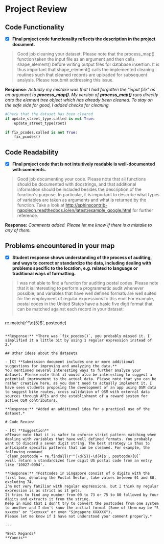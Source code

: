 
# Project Review

## Code Functionality

- [X] **Final project code functionality reflects the description in the project document.**  
>Good job cleaning your dataset. Please note that the process_map() function taken the input file as an argument and then calls shape_element() before writing output files for database insertion. It is thus important that shape_element() calls the implemented cleaning routines such that cleaned records are uploaded for subsequent analysis. Please resubmit addressing this issue.

**Response**: *Actually my mistake was that I had forgotten the "input file" as an argument to **process_map()**. My version of **process_map()** runs directly onto the element tree object which has already been cleaned. To stay on the safe side for good, I added checks for cleaning.*

```python
#Check that the dataset has been cleared
if update_street_type.called is not True:
    update_street_type(root)
            
if fix_pcodes.called is not True:
    fix_pcodes()
```

## Code Readability

- [X] **Final project code that is not intuitively readable is well-documented with comments.**  
>Good job documenting your code. Please note that all functions should be documented with docstrings, and that additional information should be included besides the description of the function's purpose. In particular, it is important to describe what types of variables are taken as arguments and what is returned by the function. Take a look at http://sphinxcontrib-napoleon.readthedocs.io/en/latest/example_google.html for further reference.

**Response:** *Comments added. Please let me know if there is a mistake to any of them.*

## Problems encountered in your map

- [X] **Student response shows understanding of the process of auditing, and ways to correct or standardize the data, including dealing with problems specific to the location, e.g. related to language or traditional ways of formatting.**  
>I was not able to find a function for auditing postal codes. Please note that it is interesting to perform a programmatic audit whenever possible, and variables that have well defined formats are well suited for the employment of regular expressions to this end. For example, postal codes in the United States have a basic five digit format that can be matched against each record in your dataset:
>```python
re.match(r'^\d{5}$', postcode)
```

**Response:** *There was `fix_pcodes()`, you probably missed it. I simplified it a little bit by using 1 regular expression instead of 2.*

## Other ideas about the datasets

- [X] **Submission document includes one or more additional suggestions for improving and analyzing the data.**  
You mentioned several interesting ways to further analyze your dataset. Please note that it would also be interesting to suggest a potential improvement to the actual data. Please note that you can be rather creative here, as you don't need to actually implement it. I have seen students proposing the development of an app using OSM data to suggest bike routes, cross validation of OSM with external data sources through APIs and the establishment of a reward system for active OSM contributors.

**Response:** *Added an additional idea for a practical use of the dataset.*

# Code Review

- [X] **Suggestion**  
>Please note that it is safer to enforce strict pattern matching when dealing with variables that have well defined formats. You probably want to discard a seven digit string. The best strategy is thus to anticipate specific patterns that can be cleaned. For example, the following command  
`clean_postcode = re.findall(r'^(\d{5})-\d{4}$', postcode)[0]`  
>will return a standardized five digit US postal code from an entry like '10027-0094'.

**Response:** *Postcodes in Singapore consist of 6 digits with the first two, denoting the Postal Sector, take values between 01 and 80, excluding 74.  
I'm not very familiar with regular expressions, but I think my regular expression is as strict as it gets.  
It tries to find any number from 00 to 73 or 75 to 80 followed by four digits and extracts it from the string.  
Keep in mind that I don't try to convert the postcodes from one system to another and I don't know the initial format (Some of them may be "S xxxxxx" or "Sxxxxxx" or even "Singapore XXXXXX").  
Please let me know if I have not understood your comment properly.*

---

*Best Regards*  
**Yannis**
